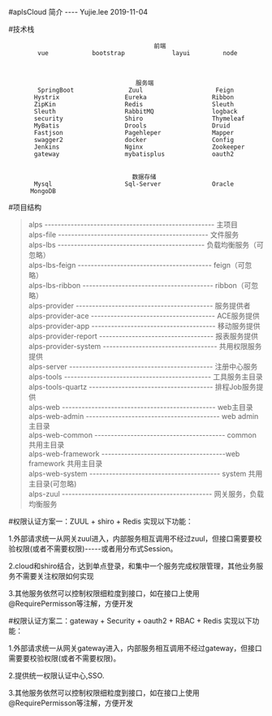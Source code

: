 #aplsCloud 简介 ----   Yujie.lee 2019-11-04

#技术栈

                                            前端
            vue            bootstrap             layui         node



                                       服务端
            SpringBoot               Zuul                    Feign
           Hystrix                  Eureka                  Ribbon
           ZipKin                   Redis                   Sleuth
           Sleuth                   RabbitMQ                logback
           security                 Shiro                   Thymeleaf
           MyBatis                  Drools                  Druid
           Fastjson                 Pagehleper              Mapper
           swagger2                 docker                  Config
           Jenkins                  Nginx                   Zookeeper
           gateway                  mybatisplus             oauth2


                                      数据存储
           Mysql                    Sql-Server              Oracle  
          MongoDB       

#项目结构
>   alps ---------------------------------------------------- 主项目
<br>alps-file ---------------------------------------------- 文件服务
<br>alps-lbs  ---------------------------------------------  负载均衡服务（可忽略）
<br>alps-lbs-feign ----------------------------------------- feign（可忽略）
<br>alps-lbs-ribbon ---------------------------------------- ribbon（可忽略）
<br>alps-provider ------------------------------------------ 服务提供者
<br>alps-provider-ace -------------------------------------- ACE服务提供
<br>alps-provider-app -------------------------------------- 移动服务提供
<br>alps-provider-report ----------------------------------- 报表服务提供
<br>alps-provider-system ----------------------------------- 共用权限服务提供
<br>alps-server -------------------------------------------- 注册中心服务
<br>alps-tools --------------------------------------------- 工具服务主目录
<br>alps-tools-quartz -------------------------------------- 排程Job服务提供
<br>alps-web ----------------------------------------------- web主目录
<br>alps-web-admin ----------------------------------------- web admin主目录
<br>alps-web-common ---------------------------------------- common 共用主目录
<br>alps-web-framework --------------------------------------web framework 共用主目录
<br>alps-web-system ---------------------------------------- system 共用主目录(可忽略)
<br>alps-zuul ---------------------------------------------- 网关服务，负载均衡服务

#权限认证方案一：ZUUL + shiro + Redis   实现以下功能：

1.外部请求统一从网关zuul进入，内部服务相互调用不经过zuul，但接口需要要校验权限(或者不需要权限)-----或者用分布式Session。

2.cloud和shiro结合，达到单点登录，和集中一个服务完成权限管理，其他业务服务不需要关注权限如何实现

3.其他服务依然可以控制权限细粒度到接口，如在接口上使用@RequirePermisson等注解，方便开发      
  

#权限认证方案二：gateway + Security + oauth2 + RBAC + Redis   实现以下功能：

1.外部请求统一从网关gateway进入，内部服务相互调用不经过gateway，但接口需要要校验权限(或者不需要权限)。

2.提供统一权限认证中心,SSO.

3.其他服务依然可以控制权限细粒度到接口，如在接口上使用@RequirePermisson等注解，方便开发        

                          